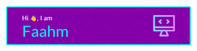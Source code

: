 [![MasterHead](https://github.com/Faahm/Faahm/blob/main/github-header-image.png)](https://github.com/Faahm)

<!---
Faahm/Faahm is a ✨ special ✨ repository because its `README.md` (this file) appears on your GitHub profile.
You can click the Preview link to take a look at your changes.
--->
